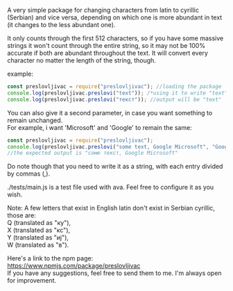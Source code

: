A very simple package for changing characters from latin to cyrillic (Serbian) and vice versa, depending on which one is more abundant in text (it changes to the less abundant one).  
  
It only counts through the first 512 characters, so if you have some massive strings it  won't count through the entire string, so it may not be 100% accurate if both are abundant throughout the text. It will convert every character no matter the length of the string,  though.  
  
example:  
``` javascript  
const preslovljivac = require("preslovljivac"); //loading the package  
console.log(preslovljivac.preslovi("text")); /*using it to write "text" to console in cyrillic, the output will be "текст" */  
console.log(preslovljivac.preslovi("текст")); //output will be "text"  
```  
  
You can also give it a second parameter, in case you want something to remain unchanged.  
For example, i want 'Microsoft' and 'Google' to remain the same:
``` javascript  
const preslovljivac = require("preslovljivac");  
console.log(preslovljivac.preslovi("some text, Google Microsoft", "Google, Microsoft"));  
//the expected output is "соме текст, Google Microsoft"  
```  
Do note though that you need to write it as a string, with each entry divided by commas (,).  
  
./tests/main.js is a test file used with ava. Feel free to configure it as you wish.  
  
Note: A few letters that exist in English latin don't exist in Serbian cyrillic, those are:  
Q (translated as "ку"),  
X (translated as "кс"),  
Y (translated as "иј"),  
W (translated as "в").  
  
Here's a link to the npm page: https://www.npmjs.com/package/preslovljivac  
If you have any suggestions, feel free to send them to me. I'm always open for improvement.  